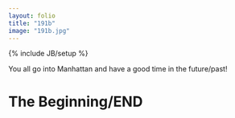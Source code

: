 ```yaml
---
layout: folio
title: "191b"
image: "191b.jpg"
---
```

{% include JB/setup %}

<div class="copy">
	<p>You all go into Manhattan and have a good time in the future/past!</p>
	<h1>The Beginning/END</h1>
</div>

<div class="choice">
	<ol>
		<a href="/">
			<i class="fa fa-play-circle fa-spin">
			</i>
		</a>
	</ol>
</div>
